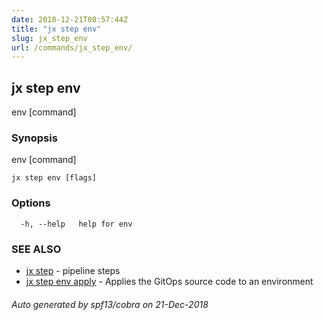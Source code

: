 ```yaml
---
date: 2018-12-21T08:57:44Z
title: "jx step env"
slug: jx_step_env
url: /commands/jx_step_env/
---
```

## jx step env

env [command]

### Synopsis

env [command]

```
jx step env [flags]
```

### Options

```
  -h, --help   help for env
```

### SEE ALSO

* [jx step](/commands/jx_step/)	 - pipeline steps
* [jx step env apply](/commands/jx_step_env_apply/)	 - Applies the GitOps source code to an environment

###### Auto generated by spf13/cobra on 21-Dec-2018
